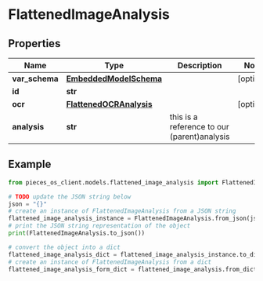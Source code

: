 # FlattenedImageAnalysis


## Properties

Name | Type | Description | Notes
------------ | ------------- | ------------- | -------------
**var_schema** | [**EmbeddedModelSchema**](EmbeddedModelSchema) |  | [optional] 
**id** | **str** |  | 
**ocr** | [**FlattenedOCRAnalysis**](FlattenedOCRAnalysis) |  | [optional] 
**analysis** | **str** | this is a reference to our (parent)analysis | 

## Example

```python
from pieces_os_client.models.flattened_image_analysis import FlattenedImageAnalysis

# TODO update the JSON string below
json = "{}"
# create an instance of FlattenedImageAnalysis from a JSON string
flattened_image_analysis_instance = FlattenedImageAnalysis.from_json(json)
# print the JSON string representation of the object
print(FlattenedImageAnalysis.to_json())

# convert the object into a dict
flattened_image_analysis_dict = flattened_image_analysis_instance.to_dict()
# create an instance of FlattenedImageAnalysis from a dict
flattened_image_analysis_form_dict = flattened_image_analysis.from_dict(flattened_image_analysis_dict)
```




